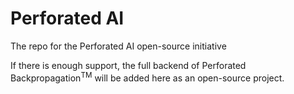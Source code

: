 # Perforated AI
The repo for the Perforated AI open-source initiative

If there is enough support, the full backend of Perforated Backpropagation<sup>TM</sup> will be added here as an open-source project.
